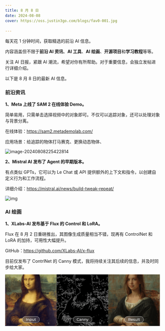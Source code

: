 ```yaml
---
title: 8 月 8 日
date: 2024-08-08
cover: https://oss.justin3go.com/blogs/fav0-001.jpg

---
```


每天花 1 分钟时间，获取精选的前沿 AI 信息。

内容涵盖但不限于**前沿 AI 资讯**、**AI 工具**、**AI 绘画**、**开源项目**和**学习教程**等等。

关注 AI 日报，紧跟 AI 潮流，希望对你有所帮助。对于重要信息，会独立发帖进行详细介绍。

以下是 8 月 8 日的最新 AI 信息。

### 前沿资讯

**1、Meta 上线了 SAM 2 在线体验 Demo。**

简单易用，只需单击选择视频中的对象即可。不仅可以追踪对象，还可以处理对象与背景分离。

在线体验：https://sam2.metademolab.com/

应用场景：给追踪的物体打马赛克、更换动态物体、

![image-20240808225422814](https://cdn.jsdelivr.net/gh/freelander/oss@master/ai-daily/2024-08-08/image-20240808225422814.png)

**2、Mistral AI 发布了 Agent 的早期版本。**

有点类似 GPTs，它可以为 Le Chat 或 API 提供额外的上下文和指令，以创建自定义行为和工作流程。

详细介绍：https://mistral.ai/news/build-tweak-repeat/

![img](https://cdn.jsdelivr.net/gh/freelander/oss@master/ai-daily/2024-08-08/maxresdefault.jpg)

### AI 绘画

**1、XLabs-AI 发布基于 Flux 的 Control 和 LoRA。**

Flux 在 8 月 2 日重磅推出，其图像生成质量相当不错，现再有 ControlNet 和 LoRA 的加持，可用性大幅提升。

GitHub：https://github.com/XLabs-AI/x-flux

目前仅发布了 ContrlNet 的 Canny 模式，我将持续关注其后续的信息，并及时同步给大家。

![Example Picture 4](https://github.com/XLabs-AI/x-flux/raw/main/assets/readme/examples/picture-4-rev1.png)